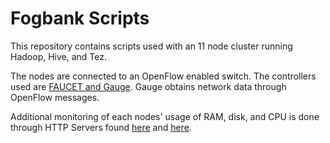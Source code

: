 # Fogbank Scripts
This repository contains scripts used with an 11 node cluster running Hadoop, Hive, and Tez.

The nodes are connected to an OpenFlow enabled switch. 
The controllers used are [FAUCET and Gauge](https://github.com/REANNZ/faucet).
Gauge obtains network data through OpenFlow messages. 

Additional monitoring of each nodes' usage of RAM, disk, and CPU is done through HTTP Servers found [here](https://github.com/libunamari/fogbank-scripts/blob/master/cpu_ram_monitor.py) and [here](https://github.com/libunamari/fogbank-scripts/blob/master/cpu_ram_monitor_main.py).
